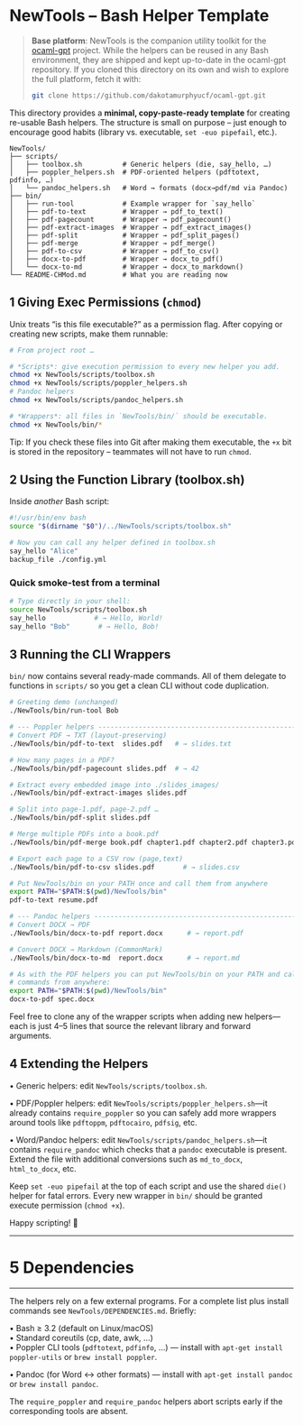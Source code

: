 # NewTools – Bash Helper Template

> **Base platform**: NewTools is the companion utility toolkit for the
> [ocaml-gpt](https://github.com/dakotamurphyucf/ocaml-gpt.git) project.  While
> the helpers can be reused in any Bash environment, they are shipped and kept
> up-to-date in the ocaml-gpt repository.  If you cloned this directory on its
> own and wish to explore the full platform, fetch it with:
>
> ```bash
> git clone https://github.com/dakotamurphyucf/ocaml-gpt.git
> ```


This directory provides a **minimal, copy-paste-ready template** for creating
re-usable Bash helpers.  The structure is small on purpose – just enough to
encourage good habits (library vs. executable, `set -euo pipefail`, etc.).

```
NewTools/
├── scripts/
│   ├── toolbox.sh          # Generic helpers (die, say_hello, …)
│   ├── poppler_helpers.sh  # PDF-oriented helpers (pdftotext, pdfinfo, …)
│   └── pandoc_helpers.sh   # Word → formats (docx→pdf/md via Pandoc)
├── bin/
│   ├── run-tool            # Example wrapper for `say_hello`
│   ├── pdf-to-text         # Wrapper → pdf_to_text()
│   ├── pdf-pagecount       # Wrapper → pdf_pagecount()
│   ├── pdf-extract-images  # Wrapper → pdf_extract_images()
│   ├── pdf-split           # Wrapper → pdf_split_pages()
│   ├── pdf-merge           # Wrapper → pdf_merge()
│   ├── pdf-to-csv          # Wrapper → pdf_to_csv()
│   ├── docx-to-pdf         # Wrapper → docx_to_pdf()
│   └── docx-to-md          # Wrapper → docx_to_markdown()
└── README-CHMod.md         # What you are reading now
```

## 1  Giving Exec Permissions (`chmod`)

Unix treats “is this file executable?” as a permission flag.  After copying or
creating new scripts, make them runnable:

```bash
# From project root …

# *Scripts*: give execution permission to every new helper you add.
chmod +x NewTools/scripts/toolbox.sh
chmod +x NewTools/scripts/poppler_helpers.sh
# Pandoc helpers
chmod +x NewTools/scripts/pandoc_helpers.sh

# *Wrappers*: all files in `NewTools/bin/` should be executable.
chmod +x NewTools/bin/*
```

Tip: If you check these files into Git after making them executable, the `+x`
bit is stored in the repository – teammates will not have to run `chmod`.

## 2  Using the Function Library (toolbox.sh)

Inside *another* Bash script:

```bash
#!/usr/bin/env bash
source "$(dirname "$0")/../NewTools/scripts/toolbox.sh"

# Now you can call any helper defined in toolbox.sh
say_hello "Alice"
backup_file ./config.yml
```

### Quick smoke-test from a terminal

```bash
# Type directly in your shell:
source NewTools/scripts/toolbox.sh
say_hello            # → Hello, World!
say_hello "Bob"       # → Hello, Bob!
```

## 3  Running the CLI Wrappers

`bin/` now contains several ready-made commands.  All of them delegate to
functions in `scripts/` so you get a clean CLI without code duplication.

```bash
# Greeting demo (unchanged)
./NewTools/bin/run-tool Bob

# --- Poppler helpers ---------------------------------------------------
# Convert PDF → TXT (layout-preserving)
./NewTools/bin/pdf-to-text  slides.pdf   # → slides.txt

# How many pages in a PDF?
./NewTools/bin/pdf-pagecount slides.pdf  # → 42

# Extract every embedded image into ./slides_images/
./NewTools/bin/pdf-extract-images slides.pdf

# Split into page-1.pdf, page-2.pdf …
./NewTools/bin/pdf-split slides.pdf

# Merge multiple PDFs into a book.pdf
./NewTools/bin/pdf-merge book.pdf chapter1.pdf chapter2.pdf chapter3.pdf

# Export each page to a CSV row (page,text)
./NewTools/bin/pdf-to-csv slides.pdf       # → slides.csv

# Put NewTools/bin on your PATH once and call them from anywhere
export PATH="$PATH:$(pwd)/NewTools/bin"
pdf-to-text resume.pdf

# --- Pandoc helpers ------------------------------------------------------
# Convert DOCX → PDF
./NewTools/bin/docx-to-pdf report.docx      # → report.pdf

# Convert DOCX → Markdown (CommonMark)
./NewTools/bin/docx-to-md  report.docx      # → report.md

# As with the PDF helpers you can put NewTools/bin on your PATH and call the
# commands from anywhere:
export PATH="$PATH:$(pwd)/NewTools/bin"
docx-to-pdf spec.docx
```

Feel free to clone any of the wrapper scripts when adding new helpers—each is
just 4–5 lines that source the relevant library and forward arguments.

## 4  Extending the Helpers

• Generic helpers: edit `NewTools/scripts/toolbox.sh`.

• PDF/Poppler helpers: edit `NewTools/scripts/poppler_helpers.sh`—it already
  contains `require_poppler` so you can safely add more wrappers around tools
  like `pdftoppm`, `pdftocairo`, `pdfsig`, etc.

• Word/Pandoc helpers: edit `NewTools/scripts/pandoc_helpers.sh`—it contains
  `require_pandoc` which checks that a `pandoc` executable is present. Extend
  the file with additional conversions such as `md_to_docx`, `html_to_docx`,
  etc.

Keep `set -euo pipefail` at the top of each script and use the shared `die()`
helper for fatal errors.  Every new wrapper in `bin/` should be granted
execute permission (`chmod +x`).

Happy scripting! 🎉

-------------------------------------------------------------------------------
# 5  Dependencies
-------------------------------------------------------------------------------

The helpers rely on a few external programs.  For a complete list plus install
commands see `NewTools/DEPENDENCIES.md`.  Briefly:

• Bash ≥ 3.2 (default on Linux/macOS)  
• Standard coreutils (cp, date, awk, …)  
• Poppler CLI tools (`pdftotext`, `pdfinfo`, …) — install with
  `apt-get install poppler-utils` or `brew install poppler`.

• Pandoc (for Word ↔ other formats) — install with `apt-get install pandoc` or
  `brew install pandoc`.

The `require_poppler` and `require_pandoc` helpers abort scripts early if the
corresponding tools are absent.

